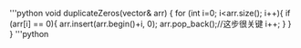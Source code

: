 '''python
void duplicateZeros(vector<int>& arr) {
    for (int i=0; i<arr.size(); i++){
        if (arr[i] == 0){
            arr.insert(arr.begin()+i, 0);
            arr.pop_back();//这步很关键
            i++;
        }
    }
}
'''python
